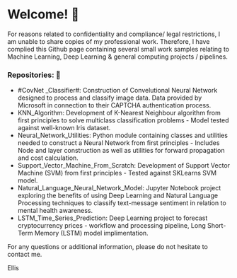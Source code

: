 # Welcome! 👋

For reasons related to confidentiality and compliance/ legal restrictions, I am unable to share copies of my professional work. Therefore, I have complied this Github page containing several small work samples relating to Machine Learning, Deep Learning & general computing projects / pipelines.

### Repositories: 📂
- #CovNet _Classifier#: Construction of Convelutional Neural Network designed to process and classify image data. Data provided by Microsoft in connection to their CAPTCHA authentication process.
- KNN_Algorithm: Development of K-Nearest Neighbour algorithm from first principles to solve multiclass classification problems - Model tested against well-known Iris dataset.
- Neural_Network_Utilities: Python module containing classes and utilities needed to construct a Neural Network from first principles - Includes Node and layer construction as well as utilities for forward propagation and cost calculation.
- Support_Vector_Machine_From_Scratch: Development of Support Vector Machine (SVM) from first principles - Tested against SKLearns SVM model.
- Natural_Language_Neural_Network_Model: Jupyter Notebook project exploring the benefits of using Deep Learning and Natural Language Processing techniques to classify text-message sentiment in relation to mental health awareness.
- LSTM_Time_Series_Prediction: Deep Learning project to forecast cryptocurrency prices - workflow and processing pipeline, Long Short-Term Memory (LSTM) model implimentation.
  
For any questions or additional information, please do not hesitate to contact me.

Ellis
